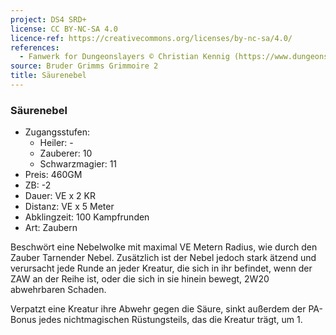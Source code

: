 ```yaml
---
project: DS4 SRD+
license: CC BY-NC-SA 4.0
licence-ref: https://creativecommons.org/licenses/by-nc-sa/4.0/
references: 
  - Fanwerk for Dungeonslayers © Christian Kennig (https://www.dungeonslayers.net/)
source: Bruder Grimms Grimmoire 2
title: Säurenebel
---
```


### Säurenebel

- Zugangsstufen:
  - Heiler: -
  - Zauberer: 10
  - Schwarzmagier: 11
- Preis: 460GM
- ZB: -2
- Dauer: VE x 2 KR
- Distanz: VE x 5 Meter
- Abklingzeit: 100 Kampfrunden
- Art: Zaubern

Beschwört eine Nebelwolke mit maximal VE Metern Radius, wie durch den Zauber Tarnender Nebel. Zusätzlich ist der Nebel jedoch stark ätzend und verursacht jede Runde an jeder Kreatur, die sich in ihr befindet, wenn der ZAW an der Reihe ist, oder die sich in sie hinein bewegt, 2W20 abwehrbaren Schaden.

Verpatzt eine Kreatur ihre Abwehr gegen die Säure, sinkt außerdem der PA-Bonus jedes nichtmagischen Rüstungsteils, das die Kreatur trägt, um 1.

